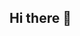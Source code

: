 ## Hi there 👋

<!--
**alambert12/alambert12** is a ✨ _special_ ✨ repository because its `README.md` (this file) appears on your GitHub profile.


- 🔭 I’m currently working on Object Oriented Programming Classwork.
- 🌱 I’m currently learning Java.
- 👯 I’m looking to collaborate on assignments for the class.
- 🤔 I’m looking for help with the basics.
- 💬 Ask me about how confused I am daily.
-->
